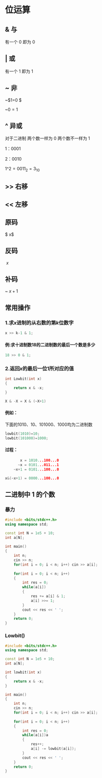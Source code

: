 # 位运算



## & 与 

有一个 $0$ 即为 $0$

## | 或 

有一个 $1$ 即为 $1$

## ~ 非 

~$1=0 $

~$0=1$

## ^ 异或 

对于二进制 两个数一样为 $0$ 两个数不一样为 $1$

$1：0001$

$2：0010$

$1$^$2=0011_{2}=3_{10}$

## >> 右移  

## << 左移

## 原码

$ x$

## 反码 

$~x$

## 补码

 ~ $x+1$

## 常用操作

### 1.求$x$进制的从右数的第$k$位数字 

```c++
x >> k-1 & 1;
```

#### 例:求十进制数18的二进制数的最后一个数是多少 

```c++
18 >> 0 & 1;
```

### 2.返回$x$的最后一位1所对应的值

```c++
int Lowbit(int x)
{
    return x & -x;
}
```

```c++
X & -X = X & (~X+1)
```

#### 例如：

下面的$1010$、$10$、$101000$、$1000$均为二进制数

```c++
lowbit(1010)=10;
lowbit(101000)=1000;
```

#### 过程：

```c++
       x = 1010...100...0
      ~x = 0101...011...1
    ~x+1 = 0101...100...0

x&(~x+1) = 0000...100...0
```



## 二进制中 1 的个数

### 暴力

```cpp
#include <bits/stdc++.h>
using namespace std;

const int N = 1e5 + 10;
int a[N];
 
int main()
{
	int n;
	cin >> n;
	for(int i = 0; i < n; i++) cin >> a[i];
	
	for(int i = 0; i < n; i++)
	{
		int res = 0;
		while(a[i])
		{
			res += a[i] & 1;
			a[i] >>= 1;
		}
		cout << res << ' ';
	}
	return 0;
} 
```

### Lowbit()

```cpp
#include <bits/stdc++.h>
using namespace std;

const int N = 1e5 + 10;
int a[N];

int lowbit(int x)
{
	return x & -x;
}

int main()
{
	int n;
	cin >> n;
	for(int i = 0; i < n; i++) cin >> a[i];
	
	for(int i = 0; i < n; i++)
	{
		int res = 0;
		while(a[i])a
		{
			res++;
			a[i] -= lowbit(a[i]);
		}
		cout << res << ' ';
	}
	return 0;
} 
```







